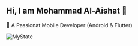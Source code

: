 ## Hi, I am Mohammad Al-Aishat 👋
🌱 A Passionat Mobile Developer (Android & Flutter)


<!--![MyState](https://github-readme-stats.vercel.app/api?username=MohammadMarwan2005&show_icons=true&theme=gotham&hide=contribs,issues) -->  
![MyState](https://github-readme-stats.vercel.app/api/top-langs/?username=MohammadMarwan2005&theme=default&hide_progress=true&theme=gotham)

<!--
**MohammadMarwan2005/MohammadMarwan2005** is a ✨ _special_ ✨ repository because its `README.md` (this file) appears on your GitHub profile.

Here are some ideas to get you started:

- 🔭 I’m currently working on ...
- 🌱 I’m currently learning ...
- 👯 I’m looking to collaborate on ...
- 🤔 I’m looking for help with ...
- 💬 Ask me about ...
- 📫 How to reach me: ...
- 😄 Pronouns: ...
- ⚡ Fun fact: ...
-->
